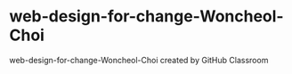# web-design-for-change-Woncheol-Choi
web-design-for-change-Woncheol-Choi created by GitHub Classroom
